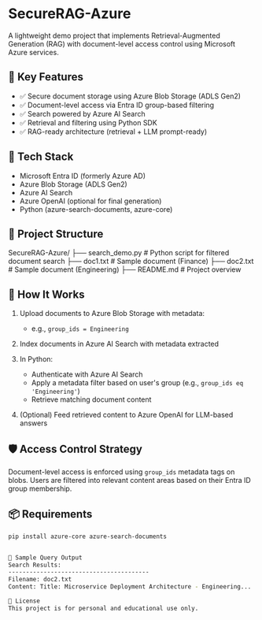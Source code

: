 # SecureRAG-Azure

A lightweight demo project that implements Retrieval-Augmented Generation (RAG) with document-level access control using Microsoft Azure services.

## 🔐 Key Features

- ✅ Secure document storage using Azure Blob Storage (ADLS Gen2)
- ✅ Document-level access via Entra ID group-based filtering
- ✅ Search powered by Azure AI Search
- ✅ Retrieval and filtering using Python SDK
- ✅ RAG-ready architecture (retrieval + LLM prompt-ready)

## 🧱 Tech Stack

- Microsoft Entra ID (formerly Azure AD)
- Azure Blob Storage (ADLS Gen2)
- Azure AI Search
- Azure OpenAI (optional for final generation)
- Python (azure-search-documents, azure-core)

## 📂 Project Structure

SecureRAG-Azure/
├── search_demo.py # Python script for filtered document search
├── doc1.txt # Sample document (Finance)
├── doc2.txt # Sample document (Engineering)
├── README.md # Project overview


## 🚀 How It Works

1. Upload documents to Azure Blob Storage with metadata:
   - e.g., `group_ids = Engineering`

2. Index documents in Azure AI Search with metadata extracted

3. In Python:
   - Authenticate with Azure AI Search
   - Apply a metadata filter based on user's group (e.g., `group_ids eq 'Engineering'`)
   - Retrieve matching document content

4. (Optional) Feed retrieved content to Azure OpenAI for LLM-based answers

## 🛡️ Access Control Strategy

Document-level access is enforced using `group_ids` metadata tags on blobs. Users are filtered into relevant content areas based on their Entra ID group membership.

## 📦 Requirements

```bash
pip install azure-core azure-search-documents


🧪 Sample Query Output
Search Results:
----------------------------------------
Filename: doc2.txt
Content: Title: Microservice Deployment Architecture - Engineering...

📄 License
This project is for personal and educational use only.

